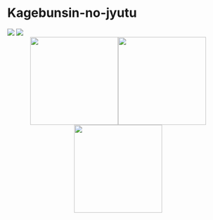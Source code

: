 # Kagebunsin-no-jyutu



<span class='gp-n'>
    <img src='https://github.com/tinyzqh/Kagebunsin-no-jyutu/blob/master/figures/acrobots-swingupFigure_1.png' />
    <img src='https://github.com/tinyzqh/Kagebunsin-no-jyutu/blob/master/figures/acrobots-swingupFigure_1.png' />
</span>

<center class="half">
    <img src="https://github.com/tinyzqh/Kagebunsin-no-jyutu/blob/master/figures/acrobots-swingupFigure_1.png" width="200"/><img src="https://github.com/tinyzqh/Kagebunsin-no-jyutu/blob/master/figures/cartpole-balanceFigure_1.png" width="200"/><img src="https://github.com/tinyzqh/Kagebunsin-no-jyutu/blob/master/figures/hopper-hopFigure_1.png" width="200"/>
</center>


